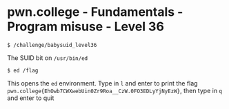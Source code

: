 # pwn.college - Fundamentals - Program misuse - Level 36
```
$ /challenge/babysuid_level36
```
The SUID bit on `/usr/bin/ed`
```
$ ed /flag
```
This opens the `ed` environment. Type in `l` and enter to print the flag `pwn.college{EhOwb7CWXwebUin0Zr9Roa__CzW.0FO3EDLyYjNyEzW}`, then type in `q` and enter to quit